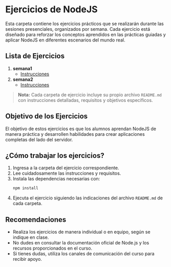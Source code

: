 # Ejercicios de NodeJS

Esta carpeta contiene los ejercicios prácticos que se realizarán durante las sesiones presenciales, organizados por semana. Cada ejercicio está diseñado para reforzar los conceptos aprendidos en las prácticas guiadas y aplicar NodeJS en diferentes escenarios del mundo real.

## Lista de Ejercicios

1. **semana1**
   - [Instrucciones](01/README.md)
2. **semana2**
   - [Instrucciones](02/README.md)

> **Nota:** Cada carpeta de ejercicio incluye su propio archivo `README.md` con instrucciones detalladas, requisitos y objetivos específicos.

## Objetivo de los Ejercicios

El objetivo de estos ejercicios es que los alumnos aprendan NodeJS de manera práctica y desarrollen habilidades para crear aplicaciones completas del lado del servidor.

## ¿Cómo trabajar los ejercicios?

1. Ingresa a la carpeta del ejercicio correspondiente.
2. Lee cuidadosamente las instrucciones y requisitos.
3. Instala las dependencias necesarias con:
   ```sh
   npm install
   ```
4. Ejecuta el ejercicio siguiendo las indicaciones del archivo `README.md` de cada carpeta.

## Recomendaciones

- Realiza los ejercicios de manera individual o en equipo, según se indique en clase.
- No dudes en consultar la documentación oficial de Node.js y los recursos proporcionados en el curso.
- Si tienes dudas, utiliza los canales de comunicación del curso para recibir apoyo.

